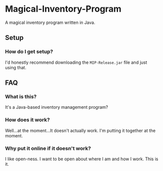 # Magical-Inventory-Program
A magical inventory program written in Java.

## Setup
### How do I get setup?
I'd honestly recommend downloading the ```MIP-Release.jar``` file and just using that.


## FAQ
### What is this?
It's a Java-based inventory management program?

### How does it work?
Well...at the moment...It doesn't actually work. I'm putting it together at the moment.

### Why put it online if it doesn't work?
I like open-ness. I want to be open about where I am and how I work. This is it.
